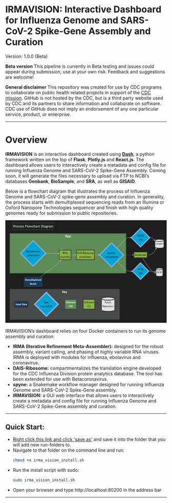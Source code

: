 
# IRMAVISION: Interactive Dashboard for Influenza Genome and SARS-CoV-2 Spike-Gene Assembly and Curation

Version: 1.0.0 (Beta)

**Beta version** This pipeline is currently in Beta testing and issues
could appear during submission, use at your own risk. Feedback and
suggestions are welcome!

**General disclaimer** This repository was created for use by CDC
programs to collaborate on public health related projects in support of
the [CDC mission](https://www.cdc.gov/about/organization/mission.htm).
GitHub is not hosted by the CDC, but is a third party website used by
CDC and its partners to share information and collaborate on software.
CDC use of GitHub does not imply an endorsement of any one particular
service, product, or enterprise.

<hr>

# Overview

**IRMAVISION** is an interactive dashboard created using **[Dash](https://dash.plotly.com/introduction)**, a python framework
written on the top of **Flask**, **Plotly.js** and **React.js**. The dashboard
allows users to interactively create a metadata and config file for
running Influenza Genome and SARS-CoV-2 Spike-Gene Assembly. Coming soon, it
will generate the files necessary to upload via FTP to NCBI’s databases
**Genbank**, **BioSample**, and **SRA**, as well as **GISAID**.

Below is a flowchart diagram that illustrates the process of Influenza Genome and SARS-CoV-2 spike-gene assembly and curation. In generality, the process starts with demultiplexed sequencing reads from an Illumina or Oxford Nanopore Technologies sequencer and finish with high quality genomes ready for submission to public repositories.

![](man/figures/mermaid_flow.png)


IRMAVISION’s dashboard relies on four Docker containers to run its genome assembly and curation: 

- **IRMA (Iterative Refinement Meta-Assembler):** designed for the robust assembly, variant calling, and phasing of highly variable RNA viruses. IRMA is deployed with modules for influenza, ebolavirus and coronavirus.
- **DAIS-Ribosome:** compartmentalizes the translation engine developed for the CDC Influenza Division protein analytics database. The tool has been extended for use with Betacoronavirus.
- **spyne:** a Snakemake workflow manager designed for running Influenza Genome and SARS-CoV-2 Spike-Gene assembly.
- **IRMAVISION:** a GUI web interface that allows users to interactively create a metadata and config file for running Influenza Genome and SARS-CoV-2 Spike-Gene assembly and curation.

<hr>

## Quick Start:
- <a href="https://raw.githubusercontent.com/nbx0/iSpy/prod/irmavision_install.sh" download>Right click this link and click 'save as'</a> and save it into the folder that you will add new run-folders to.
- Navigate to that folder on the command line and run:
    ```bash
    chmod +x irma_vision_install.sh
    ```
- Run the install script with sudo:
    ```bash
    sudo irma_vision_install.sh
    ```
- Open your browser and type http://localhost:80200 in the address bar

<hr>
